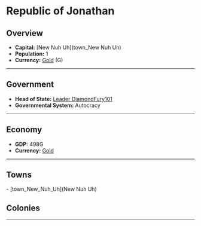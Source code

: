 # <!--NAME-->Republic of Jonathan<!--NAME-->

## Overview

- **Capital:** <!--CAPITAL_LINK-->[New Nuh Uh](town_New Nuh Uh)<!--CAPITAL_LINK-->
- **Population:** <!--POPULATION-->1<!--POPULATION-->
- **Currency:** <!--CURRENCY_LINK-->[Gold](currency_Gold)<!--CURRENCY_LINK--> (<!--CURRENCY_ABV-->G<!--CURRENCY_ABV-->)

---

## Government

- **Head of State:** <!--LEADER_TITLE_LINK-->[Leader DiamondFury101](user_DiamondFury101)<!--LEADER_TITLE_LINK-->
- **Governmental System:** <!--GOVERNMENT-->Autocracy<!--GOVERNMENT-->

---

## Economy

- **GDP:** <!--GDP-->498G<!--GDP-->
- **Currency:** <!--CURRENCY_LINK-->[Gold](currency_Gold)<!--CURRENCY_LINK-->

---

## Towns

<!--TOWNS-->- [town_New_Nuh_Uh](New Nuh Uh)<!--TOWNS-->

## Colonies

<!--COLONIES--><!--COLONIES-->

---